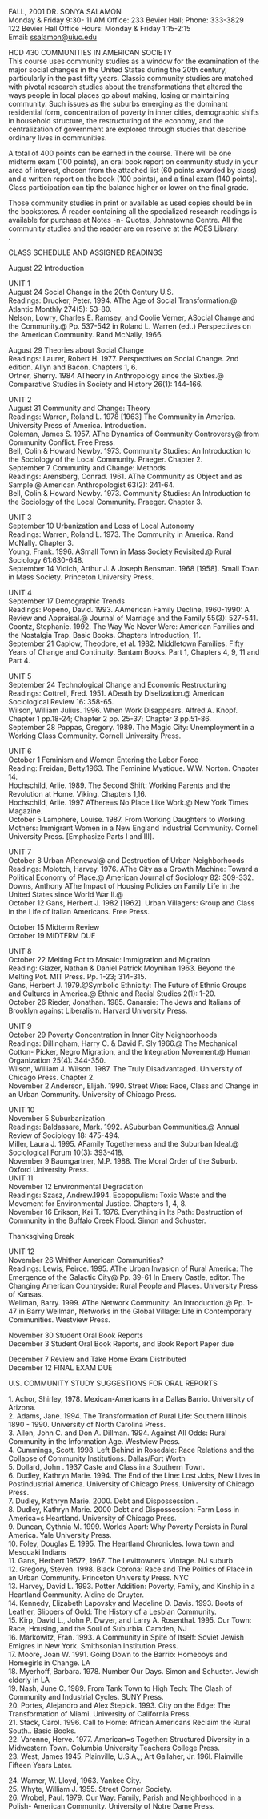 FALL, 2001 DR. SONYA SALAMON  
Monday & Friday 9:30- 11 AM Office: 233 Bevier Hall; Phone: 333-3829  
122 Bevier Hall Office Hours: Monday & Friday 1:15-2:15  
Email: ssalamon@uiuc.edu

HCD 430 COMMUNITIES IN AMERICAN SOCIETY  
This course uses community studies as a window for the examination of the
major social changes in the United States during the 20th century,
particularly in the past fifty years. Classic community studies are matched
with pivotal research studies about the transformations that altered the ways
people in local places go about making, losing or maintaining community. Such
issues as the suburbs emerging as the dominant residential form, concentration
of poverty in inner cities, demographic shifts in household structure, the
restructuring of the economy, and the centralization of government are
explored through studies that describe ordinary lives in communities.

A total of 400 points can be earned in the course. There will be one midterm
exam (100 points), an oral book report on community study in your area of
interest, chosen from the attached list (60 points awarded by class) and a
written report on the book (100 points), and a final exam (140 points). Class
participation can tip the balance higher or lower on the final grade.

Those community studies in print or available as used copies should be in the
bookstores. A reader containing all the specialized research readings is
available for purchase at Notes -n- Quotes, Johnstowne Centre. All the
community studies and the reader are on reserve at the ACES Library.  
.

CLASS SCHEDULE AND ASSIGNED READINGS

August 22 Introduction

UNIT 1  
August 24 Social Change in the 20th Century U.S.  
Readings: Drucker, Peter. 1994. AThe Age of Social Transformation.@ Atlantic
Monthly 274(5): 53-80.  
Nelson, Lowry, Charles E. Ramsey, and Coolie Verner, ASocial Change and the
Community.@ Pp. 537-542 in Roland L. Warren (ed..) Perspectives on the
American Community. Rand McNally, 1966.

August 29 Theories about Social Change  
Readings: Laurer, Robert H. 1977. Perspectives on Social Change. 2nd edition.
Allyn and Bacon. Chapters 1, 6.  
Ortner, Sherry. 1984 ATheory in Anthropology since the Sixties.@ Comparative
Studies in Society and History 26(1): 144-166.

  
  
UNIT 2  
August 31 Community and Change: Theory  
Readings: Warren, Roland L. 1978 [1963] The Community in America. University
Press of America. Introduction.  
Coleman, James S. 1957. AThe Dynamics of Community Controversy@ from Community
Conflict. Free Press.  
Bell, Colin & Howard Newby. 1973. Community Studies: An Introduction to the
Sociology of the Local Community. Praeger. Chapter 2.  
September 7 Community and Change: Methods  
Readings: Arensberg, Conrad. 1961. AThe Community as Object and as Sample.@
American Anthropologist 63(2): 241-64.  
Bell, Colin & Howard Newby. 1973. Community Studies: An Introduction to the
Sociology of the Local Community. Praeger. Chapter 3.

UNIT 3  
September 10 Urbanization and Loss of Local Autonomy  
Readings: Warren, Roland L. 1973. The Community in America. Rand McNally.
Chapter 3.  
Young, Frank. 1996. ASmall Town in Mass Society Revisited.@ Rural Sociology
61:630-648.  
September 14 Vidich, Arthur J. & Joseph Bensman. 1968 [1958]. Small Town in
Mass Society. Princeton University Press.

UNIT 4  
September 17 Demographic Trends  
Readings: Popeno, David. 1993. AAmerican Family Decline, 1960-1990: A Review
and Appraisal.@ Journal of Marriage and the Family 55(3): 527-541.  
Coontz, Stephanie. 1992. The Way We Never Were: American Families and the
Nostalgia Trap. Basic Books. Chapters Introduction, 11.  
September 21 Caplow, Theodore, et al. 1982. Middletown Families: Fifty Years
of Change and Continuity. Bantam Books. Part 1, Chapters 4, 9, 11 and Part 4.  
  
UNIT 5  
September 24 Technological Change and Economic Restructuring  
Readings: Cottrell, Fred. 1951. ADeath by Diselization.@ American Sociological
Review 16: 358-65.  
Wilson, William Julius. 1996. When Work Disappears. Alfred A. Knopf. Chapter 1
pp.18-24; Chapter 2 pp. 25-37; Chapter 3 pp.51-86.  
September 28 Pappas, Gregory. 1989. The Magic City: Unemployment in a Working
Class Community. Cornell University Press.

UNIT 6  
October 1 Feminism and Women Entering the Labor Force  
Reading: Freidan, Betty.1963. The Feminine Mystique. W.W. Norton. Chapter 14.  
Hochschild, Arlie. 1989. The Second Shift: Working Parents and the Revolution
at Home. Viking. Chapters 1,16.  
Hochschild, Arlie. 1997 AThere=s No Place Like Work.@ New York Times Magazine.  
October 5 Lamphere, Louise. 1987. From Working Daughters to Working Mothers:
Immigrant Women in a New England Industrial Community. Cornell University
Press. [Emphasize Parts I and III].

UNIT 7  
October 8 Urban ARenewal@ and Destruction of Urban Neighborhoods  
Readings: Molotch, Harvey. 1976. AThe City as a Growth Machine: Toward a
Political Economy of Place.@ American Journal of Sociology 82: 309-332.  
Downs, Anthony AThe Impact of Housing Policies on Family Life in the United
States since World War II.@  
October 12 Gans, Herbert J. 1982 [1962]. Urban Villagers: Group and Class in
the Life of Italian Americans. Free Press.

  
October 15 Midterm Review  
October 19 MIDTERM DUE

UNIT 8  
October 22 Melting Pot to Mosaic: Immigration and Migration  
Reading: Glazer, Nathan & Daniel Patrick Moynihan 1963. Beyond the Melting
Pot. MIT Press. Pp. 1-23; 314-315.  
Gans, Herbert J. 1979.@Symbolic Ethnicity: The Future of Ethnic Groups and
Cultures in America.@ Ethnic and Racial Studies 2(1): 1-20.  
October 26 Rieder, Jonathan. 1985. Canarsie: The Jews and Italians of Brooklyn
against Liberalism. Harvard University Press.

UNIT 9  
October 29 Poverty Concentration in Inner City Neighborhoods  
Readings: Dillingham, Harry C. & David F. Sly 1966.@ The Mechanical Cotton-
Picker, Negro Migration, and the Integration Movement.@ Human Organization
25(4): 344-350.  
Wilson, William J. Wilson. 1987. The Truly Disadvantaged. University of
Chicago Press. Chapter 2.  
November 2 Anderson, Elijah. 1990. Street Wise: Race, Class and Change in an
Urban Community. University of Chicago Press.

  
  
UNIT 10  
November 5 Suburbanization  
Readings: Baldassare, Mark. 1992. ASuburban Communities.@ Annual Review of
Sociology 18: 475-494.  
Miller, Laura J. 1995. AFamily Togetherness and the Suburban Ideal.@
Sociological Forum 10(3): 393-418.  
November 9 Baumgartner, M.P. 1988. The Moral Order of the Suburb. Oxford
University Press.  
UNIT 11  
November 12 Environmental Degradation  
Readings: Szasz, Andrew.1994. Ecopopulism: Toxic Waste and the Movement for
Environmental Justice. Chapters 1, 4, 8.  
November 16 Erikson, Kai T. 1976. Everything in Its Path: Destruction of
Community in the Buffalo Creek Flood. Simon and Schuster.

Thanksgiving Break

UNIT 12  
November 26 Whither American Communities?  
Readings: Lewis, Peirce. 1995. AThe Urban Invasion of Rural America: The
Emergence of the Galactic City@ Pp. 39-61 In Emery Castle, editor. The
Changing American Countryside: Rural People and Places. University Press of
Kansas.  
Wellman, Barry. 1999. AThe Network Community: An Introduction.@ Pp. 1-47 in
Barry Wellman, Networks in the Global Village: Life in Contemporary
Communities. Westview Press.

November 30 Student Oral Book Reports  
December 3 Student Oral Book Reports, and Book Report Paper due

December 7 Review and Take Home Exam Distributed  
December 12 FINAL EXAM DUE

  
U.S. COMMUNITY STUDY SUGGESTIONS FOR ORAL REPORTS

1\. Achor, Shirley, 1978. Mexican-Americans in a Dallas Barrio. University of
Arizona.  
2\. Adams, Jane. 1994. The Transformation of Rural Life: Southern Illinois
1890 \- 1990. University of North Carolina Press.  
3\. Allen, John C. and Don A. Dillman. 1994. Against All Odds: Rural Community
in the Information Age. Westview Press.  
4\. Cummings, Scott. 1998. Left Behind in Rosedale: Race Relations and the
Collapse of Community Institutions. Dallas/Fort Worth  
5\. Dollard, John . 1937 Caste and Class in a Southern Town.  
6\. Dudley, Kathryn Marie. 1994. The End of the Line: Lost Jobs, New Lives in
Postindustrial America. University of Chicago Press. University of Chicago
Press.  
7\. Dudley, Kathryn Marie. 2000. Debt and Dispossession .  
8\. Dudley, Kathryn Marie. 2000 Debt and Dispossession: Farm Loss in America=s
Heartland. University of Chicago Press.  
9\. Duncan, Cythnia M. 1999. Worlds Apart: Why Poverty Persists in Rural
America. Yale University Press.  
10\. Foley, Douglas E. 1995. The Heartland Chronicles. Iowa town and Mesquaki
Indians  
11\. Gans, Herbert 1957?, 1967. The Levittowners. Vintage. NJ suburb  
12\. Gregory, Steven. 1998. Black Corona: Race and The Politics of Place in an
Urban Community. Princeton University Press. NYC  
13\. Harvey, David L. 1993. Potter Addition: Poverty, Family, and Kinship in a
Heartland Community. Aldine de Gruyter.  
14\. Kennedy, Elizabeth Lapovsky and Madeline D. Davis. 1993. Boots of
Leather, Slippers of Gold: The History of a Lesbian Community.  
15\. Kirp, David L., John P. Dwyer, and Larry A. Rosenthal. 1995. Our Town:
Race, Housing, and the Soul of Suburbia. Camden, NJ  
16\. Markowitz, Fran. 1993. A Community in Spite of Itself: Soviet Jewish
Emigres in New York. Smithsonian Institution Press.  
17\. Moore, Joan W. 1991. Going Down to the Barrio: Homeboys and Homegirls in
Change. LA  
18\. Myerhoff, Barbara. 1978. Number Our Days. Simon and Schuster. Jewish
elderly in LA  
19\. Nash, June C. 1989. From Tank Town to High Tech: The Clash of Community
and Industrial Cycles. SUNY Press.  
20\. Portes, Alejandro and Alex Stepick. 1993. City on the Edge: The
Transformation of Miami. University of California Press.  
21\. Stack, Carol. 1996. Call to Home: African Americans Reclaim the Rural
South.. Basic Books.  
22\. Varenne, Herve. 1977. American=s Together: Structured Diversity in a
Midwestern Town. Columbia University Teachers College Press.  
23\. West, James 1945. Plainville, U.S.A.,; Art Gallaher, Jr. 196l. Plainville
Fifteen Years Later.  
  
24\. Warner, W. Lloyd, 1963. Yankee City.  
25\. Whyte, William J. 1955. Street Corner Society.  
26\. Wrobel, Paul. 1979. Our Way: Family, Parish and Neighborhood in a Polish-
American Community. University of Notre Dame Press.

